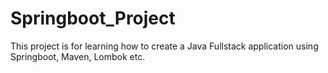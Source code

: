 # Springboot_Project

This project is for learning how to create a Java Fullstack application
using Springboot, Maven, Lombok etc.
